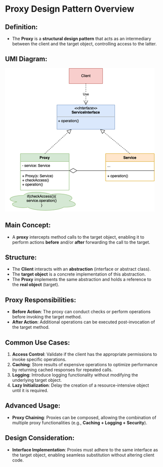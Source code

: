 # Proxy Design Pattern Overview

## Definition:
- The **Proxy** is a **structural design pattern** that acts as an intermediary between the client and the target object, controlling access to the latter.

## UMl Diagram:
![Proxy Design Pattern](proxy.webp)

## Main Concept:
- A **proxy** intercepts method calls to the target object, enabling it to perform actions **before** and/or **after** forwarding the call to the target.

## Structure:
- The **Client** interacts with an **abstraction** (interface or abstract class).
- The **target object** is a concrete implementation of this abstraction.
- The **Proxy** implements the same abstraction and holds a reference to the **real object** (target).

## Proxy Responsibilities:
- **Before Action**: The proxy can conduct checks or perform operations before invoking the target method.
- **After Action**: Additional operations can be executed post-invocation of the target method.

## Common Use Cases:
1. **Access Control**: Validate if the client has the appropriate permissions to invoke specific operations.
2. **Caching**: Store results of expensive operations to optimize performance by returning cached responses for repeated calls.
3. **Logging**: Introduce logging functionality without modifying the underlying target object.
4. **Lazy Initialization**: Delay the creation of a resource-intensive object until it is required.

## Advanced Usage:
- **Proxy Chaining**: Proxies can be composed, allowing the combination of multiple proxy functionalities (e.g., **Caching + Logging + Security**).

## Design Consideration:
- **Interface Implementation**: Proxies must adhere to the same interface as the target object, enabling seamless substitution without altering client code.
